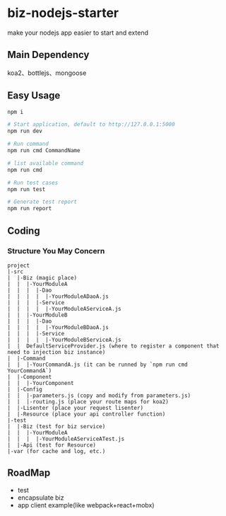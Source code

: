 # biz-nodejs-starter

make your nodejs app easier to start and extend

## Main Dependency

koa2、bottlejs、mongoose

## Easy Usage

```bash
npm i

# Start application, default to http://127.0.0.1:5000
npm run dev

# Run command
npm run cmd CommandName

# list available command
npm run cmd

# Run test cases
npm run test

# Generate test report
npm run report
```

## Coding

### Structure You May Concern

```
project
|-src
|  |-Biz (magic place)
|  |  |-YourModuleA
|  |  |  |-Dao
|  |  |  |  |-YourModuleADaoA.js
|  |  |  |-Service
|  |  |  |  |-YourModuleAServiceA.js
|  |  |-YourModuleB
|  |  |  |-Dao
|  |  |  |  |-YourModuleBDaoA.js
|  |  |  |-Service
|  |  |  |  |-YourModuleBServiceA.js
|  |  DefaultServiceProvider.js (where to register a component that need to injection biz instance)
|  |-Command
|  |  |-YourCommandA.js (it can be runned by `npm run cmd YourCommandA`)
|  |-Component
|  |  |-YourComponent
|  |-Config
|  |  |-parameters.js (copy and modify from parameters.js)
|  |  |-routing.js (place your route maps for koa2)
|  |-Lisenter (place your request lisenter)
|  |-Resource (place your api controller function)
|-test
|  |-Biz (test for biz service)
|  |  |-YourModuleA
|  |  |  |-YourModuleAServiceATest.js
|  |-Api (test for Resource)
|-var (for cache and log, etc.)
```

## RoadMap

* test
* encapsulate biz
* app client example(like webpack+react+mobx)